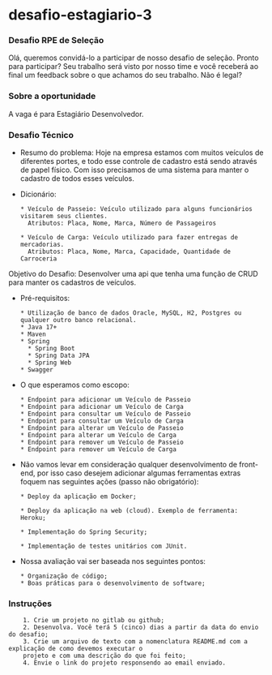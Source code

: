 # desafio-estagiario-3

### Desafio RPE de Seleção 
Olá, queremos convidá-lo a participar de nosso desafio de seleção.  Pronto para participar? Seu trabalho será visto por nosso time e você receberá ao final um feedback sobre o que achamos do seu trabalho. Não é legal?

### Sobre a oportunidade 
A vaga é para Estagiário Desenvolvedor.

### Desafio Técnico

  - Resumo do problema: Hoje na empresa estamos com muitos veículos de diferentes portes, e todo esse controle de cadastro está sendo através de papel físico. Com isso precisamos de uma sistema para manter o cadastro de todos esses veículos.
  
  
  - Dicionário:
    ```
    * Veículo de Passeio: Veículo utilizado para alguns funcionários visitarem seus clientes.
      Atributos: Placa, Nome, Marca, Número de Passageiros
        
    * Veículo de Carga: Veículo utilizado para fazer entregas de mercadorias.
      Atributos: Placa, Nome, Marca, Capacidade, Quantidade de Carroceria
    ```

  Objetivo do Desafio: Desenvolver uma api que tenha uma função de CRUD para manter os cadastros de veículos.
  
    
  - Pré-requisitos:
    ```
    * Utilização de banco de dados Oracle, MySQL, H2, Postgres ou qualquer outro banco relacional.
    * Java 17+
    * Maven
    * Spring
      * Spring Boot
      * Spring Data JPA
      * Spring Web
    * Swagger
    ```

  - O que esperamos como escopo:
    ```
    * Endpoint para adicionar um Veículo de Passeio
    * Endpoint para adicionar um Veículo de Carga
    * Endpoint para consultar um Veículo de Passeio
    * Endpoint para consultar um Veículo de Carga
    * Endpoint para alterar um Veículo de Passeio
    * Endpoint para alterar um Veículo de Carga
    * Endpoint para remover um Veículo de Passeio
    * Endpoint para remover um Veículo de Carga

    ```

  - Não vamos levar em consideração qualquer desenvolvimento de front-end, por isso caso desejem adicionar algumas ferramentas extras foquem nas seguintes ações (passo não obrigatório):

    ```
    * Deploy da aplicação em Docker;

    * Deploy da aplicação na web (cloud). Exemplo de ferramenta: Heroku;

    * Implementação do Spring Security;

    * Implementação de testes unitários com JUnit.
    ```
  
  - Nossa avaliação vai ser baseada nos seguintes pontos:
    ```
    * Organização de código;
    * Boas práticas para o desenvolvimento de software;
    ```

### Instruções
        1. Crie um projeto no gitlab ou github;
        2. Desenvolva. Você terá 5 (cinco) dias a partir da data do envio do desafio; 
        3. Crie um arquivo de texto com a nomenclatura README.md com a explicação de como devemos executar o 
        projeto e com uma descrição do que foi feito; 
        4. Envie o link do projeto responsendo ao email enviado.

